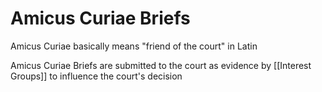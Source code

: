# Amicus Curiae Briefs
Amicus Curiae basically means "friend of the court" in Latin

Amicus Curiae Briefs are submitted to the court as evidence by [[Interest Groups]] to influence the court's decision